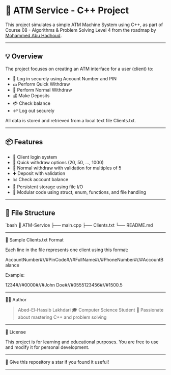 # 🏧 ATM Service - C++ Project

This project simulates a simple ATM Machine System using C++, as part of Course 08 - Algorithms & Problem Solving Level 4 from the roadmap by [Mohammed Abu Hadhoud](https://www.youtube.com/@MohammedAbuHadhoud).

---

## 💡 Overview

The project focuses on creating an ATM interface for a user (client) to:

- 🔐 Log in securely using Account Number and PIN
- 💵 Perform Quick Withdraw
- 🏦 Perform Normal Withdraw
- 💰 Make Deposits
- 💳 Check balance
- ↩️ Log out securely

All data is stored and retrieved from a local text file Clients.txt.

---

## 📦 Features

- 👤 Client login system
- 💸 Quick withdraw options (20, 50, ..., 1000)
- 🧾 Normal withdraw with validation for multiples of 5
- ➕ Deposit with validation
- 📊 Check account balance
- 📁 Persistent storage using file I/O
- 🧠 Modular code using struct, enum, functions, and file handling

---

## 📂 File Structure

`bash
📁 ATM-Service
├── main.cpp
├── Clients.txt
└── README.md


---

🔐 Sample Clients.txt Format

Each line in the file represents one client using this format:

AccountNumber#//#PinCode#//#FullName#//#PhoneNumber#//#AccountBalance

Example:

1234#//#0000#//#John Doe#//#0555123456#//#1500.5


---

🧑‍💻 Author

> Abed-El-Hassib Lakhdari
🎓 Computer Science Student
🚀 Passionate about mastering C++ and problem solving




---

📜 License

This project is for learning and educational purposes. You are free to use and modify it for personal development.


---

🌟 Give this repository a star if you found it useful!

---
